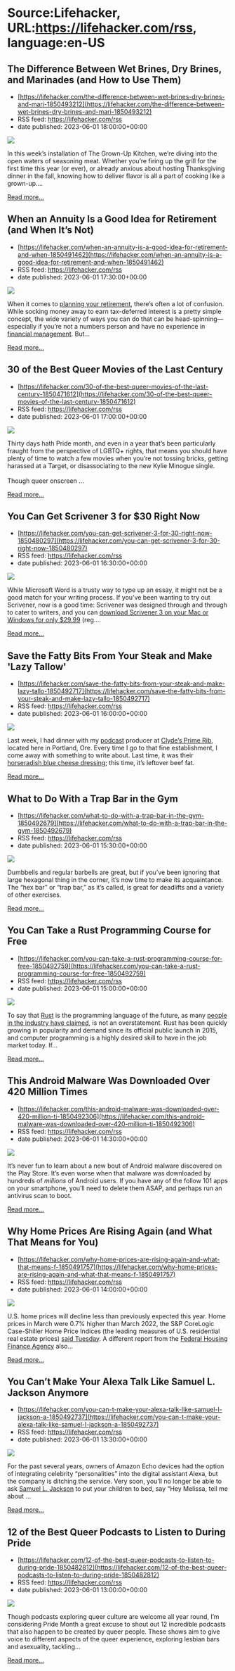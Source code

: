 # Source:Lifehacker, URL:https://lifehacker.com/rss, language:en-US

## The Difference Between Wet Brines, Dry Brines, and Marinades (and How to Use Them)
 - [https://lifehacker.com/the-difference-between-wet-brines-dry-brines-and-mari-1850493212](https://lifehacker.com/the-difference-between-wet-brines-dry-brines-and-mari-1850493212)
 - RSS feed: https://lifehacker.com/rss
 - date published: 2023-06-01 18:00:00+00:00

<img class="type:primaryImage" src="https://i.kinja-img.com/gawker-media/image/upload/s--N9M7yC8d--/c_fit,fl_progressive,q_80,w_636/4127b68ecc10363fcafd76f01ab7fd30.jpg" /><p>In this week’s installation of The Grown-Up Kitchen, we’re diving into the open waters of seasoning meat. Whether you’re firing up the grill for the first time this year (or ever), or already anxious about hosting Thanksgiving dinner in the fall, knowing how to deliver flavor is all a part of cooking like a grown-up.…</p><p><a href="https://lifehacker.com/the-difference-between-wet-brines-dry-brines-and-mari-1850493212">Read more...</a></p>

## When an Annuity Is a Good Idea for Retirement (and When It’s Not)
 - [https://lifehacker.com/when-an-annuity-is-a-good-idea-for-retirement-and-when-1850491462](https://lifehacker.com/when-an-annuity-is-a-good-idea-for-retirement-and-when-1850491462)
 - RSS feed: https://lifehacker.com/rss
 - date published: 2023-06-01 17:30:00+00:00

<img class="type:primaryImage" src="https://i.kinja-img.com/gawker-media/image/upload/s--9xmA6SR0--/c_fit,fl_progressive,q_80,w_636/91485c407089772870d26b08d03216d5.jpg" /><p>When it comes to <a href="https://lifehacker.com/why-the-80-retirement-rule-is-bullshit-1849762139" target="_blank">planning your retirement</a>, there’s often a lot of confusion. While socking money away to earn tax-deferred interest is a pretty simple concept, the wide variety of ways you can do that can be head-spinning—especially if you’re not a numbers person and have no experience in <a href="https://lifehacker.com/how-to-find-and-hire-a-financial-advisor-who-won-t-rip-1729724424" target="_blank">financial management</a>. But…</p><p><a href="https://lifehacker.com/when-an-annuity-is-a-good-idea-for-retirement-and-when-1850491462">Read more...</a></p>

## 30 of the Best Queer Movies of the Last Century
 - [https://lifehacker.com/30-of-the-best-queer-movies-of-the-last-century-1850471612](https://lifehacker.com/30-of-the-best-queer-movies-of-the-last-century-1850471612)
 - RSS feed: https://lifehacker.com/rss
 - date published: 2023-06-01 17:00:00+00:00

<img class="type:primaryImage" src="https://i.kinja-img.com/gawker-media/image/upload/s--0Y9jTDLr--/c_fit,fl_progressive,q_80,w_636/32115eddf3749a5bf26a221e488b404f.png" /><p>Thirty days hath Pride month, and even in a year that’s been particularly fraught from the perspective of LGBTQ+ rights, that means you should have plenty of time to watch a few movies when you’re not tossing bricks, getting harassed at a Target, or disassociating to the new Kylie Minogue single.<br /><br />Though queer onscreen …</p><p><a href="https://lifehacker.com/30-of-the-best-queer-movies-of-the-last-century-1850471612">Read more...</a></p>

## You Can Get Scrivener 3 for $30 Right Now
 - [https://lifehacker.com/you-can-get-scrivener-3-for-30-right-now-1850480297](https://lifehacker.com/you-can-get-scrivener-3-for-30-right-now-1850480297)
 - RSS feed: https://lifehacker.com/rss
 - date published: 2023-06-01 16:30:00+00:00

<img class="type:primaryImage" src="https://i.kinja-img.com/gawker-media/image/upload/s--Il6ROviM--/c_fit,fl_progressive,q_80,w_636/c442afa91181e71c1f89237ebf001dde.jpg" /><p>While Microsoft Word is a trusty way to type up an essay, it might not be a good match for your writing process. If you’ve been wanting to try out Scrivener, now is a good time: Scrivener was designed through and through to cater to writers, and you can <a href="https://shop.lifehacker.com/sales/scrivener-3-for-windows?utm_source=lifehacker.com&amp;utm_medium=referral&amp;utm_campaign=scrivener-3-for-windows&amp;utm_term=scsf-572358&amp;utm_content=a0x1P000004Ib83QAC&amp;scsonar=1">download Scrivener 3 on your Mac or Windows for only $29.99</a> (reg.…</p><p><a href="https://lifehacker.com/you-can-get-scrivener-3-for-30-right-now-1850480297">Read more...</a></p>

## Save the Fatty Bits From Your Steak and Make 'Lazy Tallow'
 - [https://lifehacker.com/save-the-fatty-bits-from-your-steak-and-make-lazy-tallo-1850492717](https://lifehacker.com/save-the-fatty-bits-from-your-steak-and-make-lazy-tallo-1850492717)
 - RSS feed: https://lifehacker.com/rss
 - date published: 2023-06-01 16:00:00+00:00

<img class="type:primaryImage" src="https://i.kinja-img.com/gawker-media/image/upload/s--l7_SRBQG--/c_fit,fl_progressive,q_80,w_636/61e0619432d8709e645045b11c564399.jpg" /><p>Last week, I had dinner with my <a href="https://open.spotify.com/show/1T4jUwfNlk8w6jIyhwkXFN?si=22a11f149d824839" rel="noopener noreferrer" target="_blank">podcast</a> producer at <a href="https://www.clydesprimerib.com/" rel="noopener noreferrer" target="_blank">Clyde’s Prime Rib</a>, located here in Portland, Ore. Every time I go to that fine establishment, I come away with something to write about. Last time, it was their <a href="https://lifehacker.com/why-you-should-add-horseradish-to-your-blue-cheese-dres-1849386777" target="_blank">horseradish blue cheese dressing</a>; this time, it’s leftover beef fat.</p><p><a href="https://lifehacker.com/save-the-fatty-bits-from-your-steak-and-make-lazy-tallo-1850492717">Read more...</a></p>

## What to Do With a Trap Bar in the Gym
 - [https://lifehacker.com/what-to-do-with-a-trap-bar-in-the-gym-1850492679](https://lifehacker.com/what-to-do-with-a-trap-bar-in-the-gym-1850492679)
 - RSS feed: https://lifehacker.com/rss
 - date published: 2023-06-01 15:30:00+00:00

<img class="type:primaryImage" src="https://i.kinja-img.com/gawker-media/image/upload/s--ztTCJQ5B--/c_fit,fl_progressive,q_80,w_636/bd25ff23234f89472dfce4b565804b4e.jpg" /><p>Dumbbells and regular barbells are great, but if you’ve been ignoring that large hexagonal thing in the corner, it’s now time to make its acquaintance. The “hex bar” or “trap bar,” as it’s called, is great for deadlifts and a variety of other exercises.<br /></p><p><a href="https://lifehacker.com/what-to-do-with-a-trap-bar-in-the-gym-1850492679">Read more...</a></p>

## You Can Take a Rust Programming Course for Free
 - [https://lifehacker.com/you-can-take-a-rust-programming-course-for-free-1850492759](https://lifehacker.com/you-can-take-a-rust-programming-course-for-free-1850492759)
 - RSS feed: https://lifehacker.com/rss
 - date published: 2023-06-01 15:00:00+00:00

<img class="type:primaryImage" src="https://i.kinja-img.com/gawker-media/image/upload/s--EuwOdvPk--/c_fit,fl_progressive,q_80,w_636/294018a8e4c1e5ed77fa2f2a1dfb193b.jpg" /><p>To say that <a href="https://zdcs.link/RGYjO" rel="noopener noreferrer" target="_blank">Rust</a> is the programming language of the future, as many <a href="https://www.linkedin.com/pulse/5-reasons-why-rust-future-francesco-gadaleta/" rel="noopener noreferrer" target="_blank">people in the industry have claimed</a>, is not an overstatement. Rust has been quickly growing in popularity and demand since its official public launch in 2015, and computer programming is a highly desired skill to have in the job market today. If…</p><p><a href="https://lifehacker.com/you-can-take-a-rust-programming-course-for-free-1850492759">Read more...</a></p>

## This Android Malware Was Downloaded Over 420 Million Times
 - [https://lifehacker.com/this-android-malware-was-downloaded-over-420-million-ti-1850492306](https://lifehacker.com/this-android-malware-was-downloaded-over-420-million-ti-1850492306)
 - RSS feed: https://lifehacker.com/rss
 - date published: 2023-06-01 14:30:00+00:00

<img class="type:primaryImage" src="https://i.kinja-img.com/gawker-media/image/upload/s--54fJu11Q--/c_fit,fl_progressive,q_80,w_636/7aaf0c3a16ee585891f51f05f7bf5e8c.jpg" /><p>It’s never fun to learn about a new bout of Android malware discovered on the Play Store. It’s even worse when that malware was downloaded by hundreds of <em>millions</em> of Android users. If you have any of the follow 101 apps on your smartphone, you’ll need to delete them ASAP, and perhaps run an antivirus scan to boot.<br /></p><p><a href="https://lifehacker.com/this-android-malware-was-downloaded-over-420-million-ti-1850492306">Read more...</a></p>

## Why Home Prices Are Rising Again (and What That Means for You)
 - [https://lifehacker.com/why-home-prices-are-rising-again-and-what-that-means-f-1850491757](https://lifehacker.com/why-home-prices-are-rising-again-and-what-that-means-f-1850491757)
 - RSS feed: https://lifehacker.com/rss
 - date published: 2023-06-01 14:00:00+00:00

<img class="type:primaryImage" src="https://i.kinja-img.com/gawker-media/image/upload/s--EXJ-y7Mg--/c_fit,fl_progressive,q_80,w_636/1fc55ede7529ee69a5863870564aff69.jpg" /><p>U.S. home prices will decline less than previously expected this year. Home prices in March were 0.7% higher than March 2022, the S&amp;P CoreLogic Case-Shiller Home Price Indices<strong> </strong>(the leading measures of U.S. residential real estate prices) <a href="https://www.cnbc.com/2023/05/30/home-price-declines-may-be-over-sp-case-shiller-says.html" rel="noopener noreferrer" target="_blank">said Tuesday</a>. A different report from the <a href="https://www.fhfa.gov/DataTools/Downloads/Pages/House-Price-Index.aspx" rel="noopener noreferrer" target="_blank">Federal Housing Finance Agency</a> also…</p><p><a href="https://lifehacker.com/why-home-prices-are-rising-again-and-what-that-means-f-1850491757">Read more...</a></p>

## You Can’t Make Your Alexa Talk Like Samuel L. Jackson Anymore
 - [https://lifehacker.com/you-can-t-make-your-alexa-talk-like-samuel-l-jackson-a-1850492737](https://lifehacker.com/you-can-t-make-your-alexa-talk-like-samuel-l-jackson-a-1850492737)
 - RSS feed: https://lifehacker.com/rss
 - date published: 2023-06-01 13:30:00+00:00

<img class="type:primaryImage" src="https://i.kinja-img.com/gawker-media/image/upload/s--9v7UHZFr--/c_fit,fl_progressive,q_80,w_636/164b83b3c6f75dabc76452ec06f9d7e4.png" /><p>For the past several years, owners of Amazon Echo devices had the option of integrating celebrity “personalities” into the digital assistant Alexa, but the company is ditching the service. Very soon, you’ll no longer be able to ask <a href="https://zdcs.link/O3VgM" rel="noopener noreferrer" target="_blank">Samuel L. Jackson</a> to put your children to bed, say “Hey Melissa, tell me about <em></em>…</p><p><a href="https://lifehacker.com/you-can-t-make-your-alexa-talk-like-samuel-l-jackson-a-1850492737">Read more...</a></p>

## 12 of the Best Queer Podcasts to Listen to During Pride
 - [https://lifehacker.com/12-of-the-best-queer-podcasts-to-listen-to-during-pride-1850482812](https://lifehacker.com/12-of-the-best-queer-podcasts-to-listen-to-during-pride-1850482812)
 - RSS feed: https://lifehacker.com/rss
 - date published: 2023-06-01 13:00:00+00:00

<img class="type:primaryImage" src="https://i.kinja-img.com/gawker-media/image/upload/s--qDaj9-17--/c_fit,fl_progressive,q_80,w_636/695a342a93a2b46099c9fab52d14b59e.png" /><p>Though podcasts exploring queer culture are welcome all year round, I’m considering Pride Month a great excuse  to shout out 12 incredible podcasts that also happen to be created by queer people. These shows aim to give voice to different aspects of the queer experience, exploring lesbian bars and asexuality, tackling…</p><p><a href="https://lifehacker.com/12-of-the-best-queer-podcasts-to-listen-to-during-pride-1850482812">Read more...</a></p>

